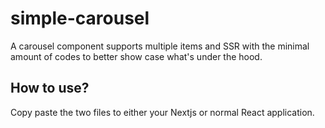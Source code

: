 # simple-carousel

A carousel component supports multiple items and SSR with the minimal amount of codes to better show case what's under the hood.

## How to use?

Copy paste the two files to either your Nextjs or normal React application.

